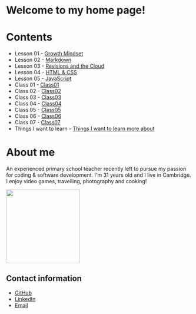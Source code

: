 # Welcome to my home page!

# Contents
- Lesson 01 - [Growth Mindset](README.md)
- Lesson 02 - [Markdown](class1.md)
- Lesson 03 - [Revisions and the Cloud](class2.md)
- Lesson 04 - [HTML & CSS](htmlcss.md)
- Lesson 05 - [JavaScript](JS.md)
- Class 01 - [Class01](class-01.md)
- Class 02 - [Class02](class-02.md)
- Class 03 - [Class03](class-03.md)
- Class 04 - [Class04](class-04.md)
- Class 05 - [Class05](class-05.md)
- Class 06 - [Class06](class-06.md)
- Class 07 - [Class07](class-07.md)
- Things I want to learn - [Things I want to learn more about](more-learning.md) 

# About me

An experienced primary school teacher recently left to pursue my passion for coding & software development.
I'm 31 years old and I live in Cambridge. I enjoy video games, travelling, photography and cooking!

<img src="https://github.com/FikretAslan/reading-notes/assets/135455155/ea6b7f97-d81e-4627-8716-4604d9ae1fd3" width="200" height="200">

## Contact information

- [GitHub](https://github.com/FikretAslan)
- [LinkedIn](https://www.linkedin.com/in/fikret-aslan-612b59267/)
- [Email](f.aslan0191@gmail.com)

